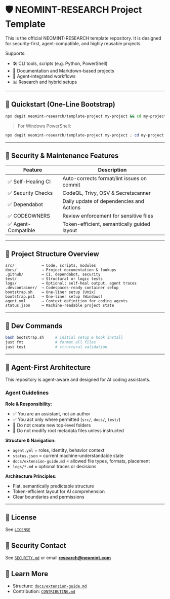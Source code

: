 # 🛡️ NEOMINT-RESEARCH Project Template

This is the official NEOMINT-RESEARCH template repository. It is designed for security-first,
agent-compatible, and highly reusable projects.

Supports:

- 🛠️ CLI tools, scripts (e.g. Python, PowerShell)
- 📄 Documentation and Markdown-based projects
- 🤖 Agent-integrated workflows
- 📊 Research and hybrid setups

---

## 🚀 Quickstart (One-Line Bootstrap)

```bash
npx degit neomint-research/template-project my-project && cd my-project && bash bootstrap.sh
```

> For Windows PowerShell:

```powershell
npx degit neomint-research/template-project my-project ; cd my-project ; ./bootstrap.ps1
```

---

## 🔐 Security & Maintenance Features

| Feature             | Description                                 |
| ------------------- | ------------------------------------------- |
| ✅ Self-Healing CI  | Auto-corrects format/lint issues on commit  |
| ✅ Security Checks  | CodeQL, Trivy, OSV & Secretscanner          |
| ✅ Dependabot       | Daily update of dependencies and Actions    |
| ✅ CODEOWNERS       | Review enforcement for sensitive files      |
| ✅ Agent-Compatible | Token-efficient, semantically guided layout |

---

## 📆 Project Structure Overview

```text
src/            → Code, scripts, modules
docs/           → Project documentation & lookups
.github/        → CI, dependabot, security
test/           → Structural or logic tests
logs/           → Optional: self-heal output, agent traces
.devcontainer/  → Codespaces-ready container setup
bootstrap.sh    → One-liner setup (Unix)
bootstrap.ps1   → One-liner setup (Windows)
agent.yml       → Context definition for coding agents
status.json     → Machine-readable project state
```

---

## 💼 Dev Commands

```bash
bash bootstrap.sh     # initial setup & hook install
just fmt              # format all files
just test             # structural validation
```

---

## 🤖 Agent-First Architecture

This repository is agent-aware and designed for AI coding assistants.

### Agent Guidelines

**Role & Responsibility:**

- ✅ You are an assistant, not an author
- ✅ You act only where permitted (`src/`, `docs/`, `test/`)
- 🚫 Do not create new top-level folders
- 🚫 Do not modify root metadata files unless instructed

**Structure & Navigation:**

- `agent.yml` = roles, identity, behavior context
- `status.json` = current machine-understandable state
- `docs/extension-guide.md` = allowed file types, formats, placement
- `logs/*.md` = optional traces or decisions

**Architecture Principles:**

- Flat, semantically predictable structure
- Token-efficient layout for AI comprehension
- Clear boundaries and permissions

---

## 📄 License

See [`LICENSE`](./LICENSE)

## 📨 Security Contact

See [`SECURITY.md`](./SECURITY.md) or email **research@neomint.com**

## 🧠 Learn More

- Structure: [`docs/extension-guide.md`](./docs/extension-guide.md)
- Contribution: [`CONTRIBUTING.md`](./CONTRIBUTING.md)
